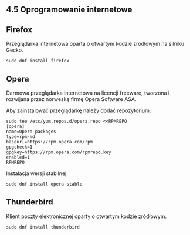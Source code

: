 ## 4.5 Oprogramowanie internetowe

## Firefox
Przeglądarka internetowa oparta o otwartym kodzie źródłowym na silniku Gecko.
```
sudo dnf install firefox
```
## Opera
Darmowa przeglądarka internetowa na licencji freeware, tworzona i rozwijana przez norweską firmę Opera Software ASA. 

Aby zainstalować przeglądarkę należy dodać repozytorium:
```
sudo tee /etc/yum.repos.d/opera.repo <<RPMREPO
[opera]
name=Opera packages
type=rpm-md
baseurl=https://rpm.opera.com/rpm
gpgcheck=1
gpgkey=https://rpm.opera.com/rpmrepo.key
enabled=1
RPMREPO
```
Instalacja wersji stabilnej:
```
sudo dnf install opera-stable
```
## Thunderbird
Klient poczty elektronicznej oparty o otwartym kodzie źródłowym.
```
sudo dnf install thunderbird
```
